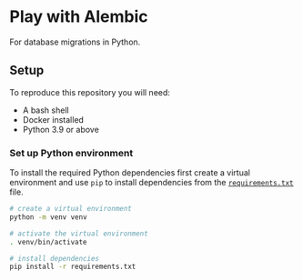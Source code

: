 # Play with Alembic

For database migrations in Python.

## Setup

To reproduce this repository you will need:

- A bash shell
- Docker installed
- Python 3.9 or above

### Set up Python environment

To install the required Python dependencies first create a virtual environment
and use `pip` to install dependencies from the
[`requirements.txt`](./requirements.txt) file.

```bash
# create a virtual environment
python -m venv venv

# activate the virtual environment
. venv/bin/activate

# install dependencies
pip install -r requirements.txt
```
